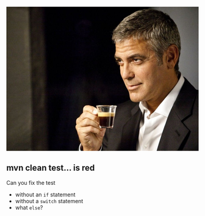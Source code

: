 ![George](./img/George.jpg)



## mvn clean test... is red

Can you fix the test

* without an `if` statement
* without a `switch` statement
* what `else`?